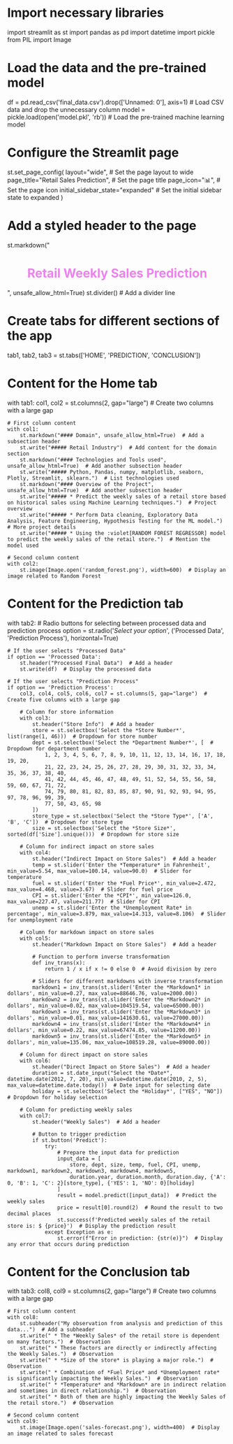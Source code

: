 # Import necessary libraries
import streamlit as st
import pandas as pd
import datetime
import pickle
from PIL import Image

# Load the data and the pre-trained model
df = pd.read_csv('final_data.csv').drop(['Unnamed: 0'], axis=1)  # Load CSV data and drop the unnecessary column
model = pickle.load(open('model.pkl', 'rb'))  # Load the pre-trained machine learning model

# Configure the Streamlit page
st.set_page_config(
    layout="wide",  # Set the page layout to wide
    page_title="Retail Sales Prediction",  # Set the page title
    page_icon="📊",  # Set the page icon
    initial_sidebar_state="expanded"  # Set the initial sidebar state to expanded
)

# Add a styled header to the page
st.markdown("<h1 style='text-align: center; color: violet;'>Retail Weekly Sales Prediction</h1>", unsafe_allow_html=True)
st.divider()  # Add a divider line

# Create tabs for different sections of the app
tab1, tab2, tab3 = st.tabs(['HOME', 'PREDICTION', 'CONCLUSION'])

# Content for the Home tab
with tab1:
    col1, col2 = st.columns(2, gap="large")  # Create two columns with a large gap

    # First column content
    with col1:
        st.markdown("#### Domain", unsafe_allow_html=True)  # Add a subsection header
        st.write("##### Retail Industry")  # Add content for the domain section
        st.markdown("#### Technologies and Tools used", unsafe_allow_html=True)  # Add another subsection header
        st.write("##### Python, Pandas, numpy, matplotlib, seaborn, Plotly, Streamlit, sklearn.")  # List technologies used
        st.markdown("#### Overview of the Project", unsafe_allow_html=True)  # Add another subsection header
        st.write("##### * Predict the weekly sales of a retail store based on historical sales using Machine Learning techniques.")  # Project overview
        st.write("##### * Perform Data cleaning, Exploratory Data Analysis, Feature Engineering, Hypothesis Testing for the ML model.")  # More project details
        st.write("##### * Using the :violet[RANDOM FOREST REGRESSOR] model to predict the weekly sales of the retail store.")  # Mention the model used

    # Second column content
    with col2:
        st.image(Image.open('random_forest.png'), width=600)  # Display an image related to Random Forest

# Content for the Prediction tab
with tab2:
    # Radio buttons for selecting between processed data and prediction process
    option = st.radio('*Select your option*', ('Processed Data', 'Prediction Process'), horizontal=True)

    # If the user selects "Processed Data"
    if option == 'Processed Data':
        st.header("Processed Final Data")  # Add a header
        st.write(df)  # Display the processed data

    # If the user selects "Prediction Process"
    if option == 'Prediction Process':
        col3, col4, col5, col6, col7 = st.columns(5, gap="large")  # Create five columns with a large gap

        # Column for store information
        with col3:
            st.header("Store Info")  # Add a header
            store = st.selectbox('Select the *Store Number*', list(range(1, 46)))  # Dropdown for store number
            dept = st.selectbox('Select the *Department Number*', [  # Dropdown for department number
                1, 2, 3, 4, 5, 6, 7, 8, 9, 10, 11, 12, 13, 14, 16, 17, 18, 19, 20, 
                21, 22, 23, 24, 25, 26, 27, 28, 29, 30, 31, 32, 33, 34, 35, 36, 37, 38, 40, 
                41, 42, 44, 45, 46, 47, 48, 49, 51, 52, 54, 55, 56, 58, 59, 60, 67, 71, 72, 
                74, 79, 80, 81, 82, 83, 85, 87, 90, 91, 92, 93, 94, 95, 97, 78, 96, 99, 39,
                77, 50, 43, 65, 98
            ])
            store_type = st.selectbox('Select the *Store Type*', ['A', 'B', 'C'])  # Dropdown for store type
            size = st.selectbox('Select the *Store Size*', sorted(df['Size'].unique()))  # Dropdown for store size

        # Column for indirect impact on store sales
        with col4:
            st.header("Indirect Impact on Store Sales")  # Add a header
            temp = st.slider('Enter the *Temperature* in Fahrenheit', min_value=5.54, max_value=100.14, value=90.0)  # Slider for temperature
            fuel = st.slider('Enter the *Fuel Price*', min_value=2.472, max_value=4.468, value=3.67)  # Slider for fuel price
            CPI = st.slider('Enter the *CPI*', min_value=126.0, max_value=227.47, value=211.77)  # Slider for CPI
            unemp = st.slider('Enter the *Unemployment Rate* in percentage', min_value=3.879, max_value=14.313, value=8.106)  # Slider for unemployment rate

        # Column for markdown impact on store sales
        with col5:
            st.header("Markdown Impact on Store Sales")  # Add a header

            # Function to perform inverse transformation
            def inv_trans(x):
                return 1 / x if x != 0 else 0  # Avoid division by zero

            # Sliders for different markdowns with inverse transformation
            markdown1 = inv_trans(st.slider('Enter the *Markdown1* in dollars', min_value=0.27, max_value=88646.76, value=2000.00))
            markdown2 = inv_trans(st.slider('Enter the *Markdown2* in dollars', min_value=0.02, max_value=104519.54, value=65000.00))
            markdown3 = inv_trans(st.slider('Enter the *Markdown3* in dollars', min_value=0.01, max_value=141630.61, value=27000.00))
            markdown4 = inv_trans(st.slider('Enter the *Markdown4* in dollars', min_value=0.22, max_value=67474.85, value=11200.00))
            markdown5 = inv_trans(st.slider('Enter the *Markdown5* in dollars', min_value=135.06, max_value=108519.28, value=89000.00))

        # Column for direct impact on store sales
        with col6:
            st.header("Direct Impact on Store Sales")  # Add a header
            duration = st.date_input("Select the *Date*", datetime.date(2012, 7, 20), min_value=datetime.date(2010, 2, 5), max_value=datetime.date.today())  # Date input for selecting date
            holiday = st.selectbox('Select the *Holiday*', ["YES", "NO"])  # Dropdown for holiday selection

        # Column for predicting weekly sales
        with col7:
            st.header("Weekly Sales")  # Add a header

            # Button to trigger prediction
            if st.button('Predict'):
                try:
                    # Prepare the input data for prediction
                    input_data = [
                        store, dept, size, temp, fuel, CPI, unemp, markdown1, markdown2, markdown3, markdown4, markdown5,
                        duration.year, duration.month, duration.day, {'A': 0, 'B': 1, 'C': 2}[store_type], {'YES': 1, 'NO': 0}[holiday]
                    ]
                    result = model.predict([input_data])  # Predict the weekly sales
                    price = result[0].round(2)  # Round the result to two decimal places
                    st.success(f'Predicted weekly sales of the retail store is: $ {price}')  # Display the prediction result
                except Exception as e:
                    st.error(f"Error in prediction: {str(e)}")  # Display any error that occurs during prediction

# Content for the Conclusion tab
with tab3:
    col8, col9 = st.columns(2, gap="large")  # Create two columns with a large gap

    # First column content
    with col8:
        st.subheader("My observation from analysis and prediction of this data...")  # Add a subheader
        st.write(" * The *Weekly Sales* of the retail store is dependent on many factors.")  # Observation
        st.write(" * These factors are directly or indirectly affecting the Weekly Sales.")  # Observation
        st.write(" * *Size of the store* is playing a major role.")  # Observation
        st.write(" * Combination of *Fuel Price* and *Unemployment rate* is significantly impacting the Weekly Sales.")  # Observation
        st.write(" * *Temperature* and *Markdown* are in indirect relation and sometimes in direct relationship.")  # Observation
        st.write(" * Both of them are highly impacting the Weekly Sales of the retail store.")  # Observation

    # Second column content
    with col9:
        st.image(Image.open('sales-forecast.png'), width=400)  # Display an image related to sales forecast
